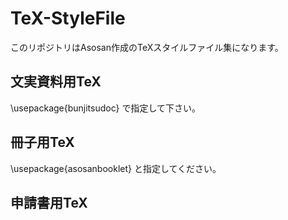 # TeX-StyleFile
このリポジトリはAsosan作成のTeXスタイルファイル集になります。

## 文実資料用TeX
\usepackage{bunjitsudoc}
で指定して下さい。

## 冊子用TeX
\usepackage{asosanbooklet}
と指定してください。

## 申請書用TeX
